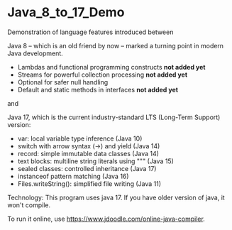 # Java_8_to_17_Demo

Demonstration of language features introduced between

Java 8 – which is an old friend by now – marked a turning point in modern Java development.
- Lambdas and functional programming constructs  **not added yet**
- Streams for powerful collection processing  **not added yet**
- Optional for safer null handling
- Default and static methods in interfaces  **not added yet**

and 

Java 17, which is the current industry-standard LTS (Long-Term Support) version:
- var: local variable type inference (Java 10)
- switch with arrow syntax (->) and yield (Java 14)
- record: simple immutable data classes (Java 14)
- text blocks: multiline string literals using """ (Java 15)
- sealed classes: controlled inheritance (Java 17)
- instanceof pattern matching (Java 16)
- Files.writeString(): simplified file writing (Java 11)

Technology:
This program uses java 17. If you have older version of java, it won't compile.

To run it online, use https://www.jdoodle.com/online-java-compiler. 
